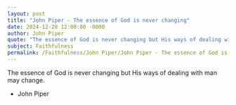 ```yaml
---
layout: post
title: "John Piper - The essence of God is never changing"
date: 2024-12-28 12:00:00 -0000
author: John Piper
quote: "The essence of God is never changing but His ways of dealing with man may change."
subject: Faithfulness
permalink: /Faithfulness/John Piper/John Piper - The essence of God is never changing
---
```


The essence of God is never changing but His ways of dealing with man may change.

- John Piper
